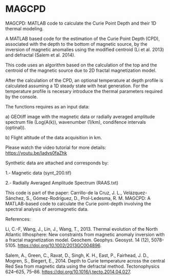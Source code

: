 # MAGCPD

MAGCPD: MATLAB code to calculate the Curie Point Depth and their 1D thermal modeling.

A MATLAB based code for the estimation of the Curie Point Depth (CPD), associated with the depth to the bottom of magnetic source, by the inversion of magnetic anomalies using the modified centroid (Li et al. 2013) and defractal (Salem et al. 2014).

This code uses an algorithm based on the calculation of the top and the centroid of the magnetic source due to 2D fractal magnetization model.

After the calculation of the CPD, an optional temperature at depth profile is calculated assuming a 1D steady state with heat generation. For the temperature profile is necesary introduce the thermal parameters required by the console.

The functions requires as an input data:

a) GEOtiff image with the magnetic data or radially averaged amplitude spectrum file (Log(A(k)), wavenumber (1/km), condifence intervals (optinal)).

b) Flight altitude of the data acquisition in km.

Please watch the video tutorial for more details:
https://youtu.be/Iadvs0faZhk

Synthetic data are attached and corresponds by:

1.- Magnetic data (synt_200.tif)

2.- Radially Averaged Amplitude Spectrum (RAAS.txt)

This code is part of the paper: 
Carrillo-de la Cruz, J. L., Velázquez-Sánchez, S., Gómez-Rodríguez, D., Prol-Ledesma, R. M. MAGCPD: A MATLAB-based code to calculate the Curie point-depth involving the spectral analysis of aeromagnetic data. 

References:

Li, C.-F, Wang, J., Lin, J., Wang, T., 2013. Thermal evolution of the North Atlantic lithosphere: New constraints from magnetic anomaly inversion with a fractal magnetization model. Geochem. Geophys. Geosyst. 14 (12), 5078-5105. https://doi.org/10.1002/2013GC004896. 

Salem, A., Green, C., Ravat, D., Singh, K. H., East, P., Fairhead, J. D., Mogren, S., Biegert, E., 2014. Depth to Curie temperature across the central Red Sea from magnetic data using the defractal method. Tectonophysics 624–625, 75–86. https://doi.org/10.1016/j.tecto.2014.04.027. 
